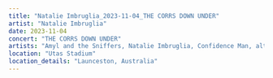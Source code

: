 ```yaml
---
title: "Natalie Imbruglia_2023-11-04_THE CORRS DOWN UNDER"
artist: "Natalie Imbruglia"
date: 2023-11-04
concert: "THE CORRS DOWN UNDER"
artists: "Amyl and the Sniffers, Natalie Imbruglia, Confidence Man, alt-J, Olly Murs, Will Young, A Flock of Seagulls, Bow Wow Wow, Blossoms, beabadoobee, Toni Childs, Germein, Corinne Bailey Rae, Björn Again, Scouting for Girls, Annie Mac, Jack Savoretti, The Corrs"
location: "Utas Stadium"
location_details: "Launceston, Australia"
---
```

